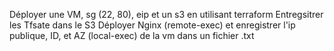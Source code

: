 Déployer une VM, sg (22, 80), eip et un s3 en utilisant terraform
Entregsitrer les Tfsate dans le S3
Déployer Nginx (remote-exec) et enregistrer l'ip publique, ID, et AZ (local-exec) de la vm dans un fichier .txt 

